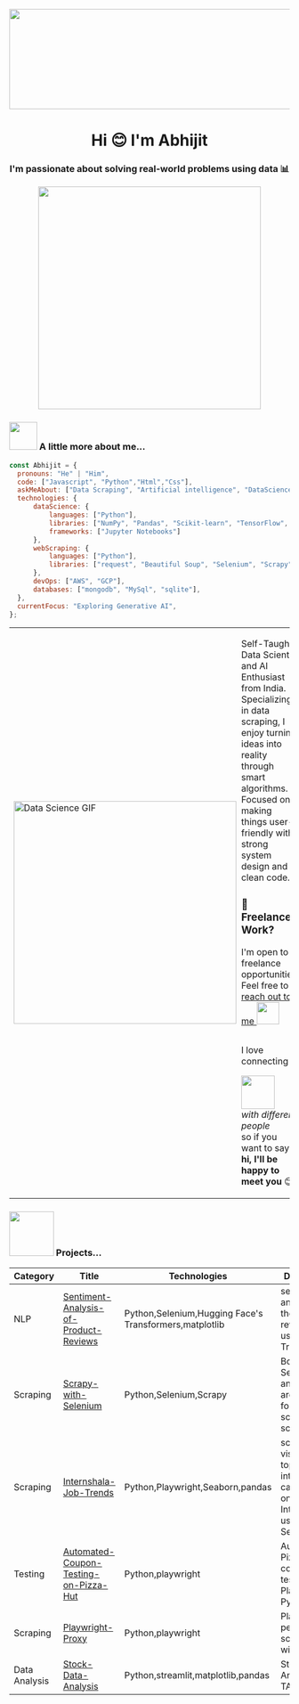 <p align="center"><img src="https://github.com/Quantabhi/Quantabhi/assets/117148458/a06498c6-c1c6-4b49-bb42-a51d89c1398e.png" width="1380px" height="180px"></p>
<h1 align="center">Hi 😊 I'm Abhijit </h1>
<h3 align="center">I'm passionate about solving real-world problems using data 📊</h3>
<p align="center">
  <img width="400" src="https://miro.medium.com/v2/resize:fit:828/format:webp/1*zVnWJtyGOX_kUIDm6ccCfQ.gif"/>
</p>

### <img src="https://media.giphy.com/media/VgCDAzcKvsR6OM0uWg/giphy.gif" width="50"> A little more about me...  


```javascript
const Abhijit = {
  pronouns: "He" | "Him",
  code: ["Javascript", "Python","Html","Css"],
  askMeAbout: ["Data Scraping", "Artificial intelligence", "DataScience", "Theoretical physics"],
  technologies: {
      dataScience: {
          languages: ["Python"],
          libraries: ["NumPy", "Pandas", "Scikit-learn", "TensorFlow", "PyTorch"],
          frameworks: ["Jupyter Notebooks"]
      },
      webScraping: {
          languages: ["Python"],
          libraries: ["request", "Beautiful Soup", "Selenium", "Scrapy"]
      },
      devOps: ["AWS", "GCP"],
      databases: ["mongodb", "MySql", "sqlite"],  
  },
  currentFocus: "Exploring Generative AI",
};
```
<table style="width: 100%;">
  <tr>
    <td>
      <img width="400" src="https://blog.advance.ai/hs-fs/hubfs/Comp-1_1.gif?width=852&name=Comp-1_1.gif" alt="Data Science GIF">
    </td>
    <td style="padding-left: 1px; vertical-align: top;">
      <p>Self-Taught Data Scientist and AI Enthusiast from India. Specializing in data scraping, I enjoy turning ideas into reality through smart algorithms. Focused on making things user-friendly with strong system design and clean code.</p>
      <h3 align="left">💼 Freelance Work?</h3>
      <p align="left">I'm open to freelance opportunities! Feel free to <a href="mailto:abhijitmondal012@gmail.com">reach out to me </a> <span style="font-size: 2.5em;"><img src="https://media.giphy.com/media/58s31i8iRsgwKeJvGM/giphy.gif" width="40"/></span></p>
      <p align="right">
        <p style="display: inline-block;">I love connecting</p>
        <img src="https://media.giphy.com/media/LnQjpWaON8nhr21vNW/giphy.gif" width="60" style="display: inline-block;">
        <em style="display: inline-block;"> with different people</em> so if you want to say <b>hi, I'll be happy to meet you </b> 😊
      </p>
    </td>
  </tr>
</table>

### <img src="https://media.giphy.com/media/wvQIqJyNBOCjK/giphy.gif" width="80"/> Projects... 
<td>
  
Category|Title | Technologies |Desctiption|
|--|--|--|--|
|NLP|[Sentiment-Analysis-of-Product-Reviews](https://github.com/Quantabhi/Sentiment-Analysis-of-Product-Reviews) |Python,Selenium,Hugging Face's Transformers,matplotlib|sentiment analysis on the product reviews using Transformers|
|Scraping| [Scrapy-with-Selenium](https://github.com/Quantabhi/Scrapy-with-Selenium) |Python,Selenium,Scrapy |Both Selenium and Scrapy are helpful for large-scale scraping|
|Scraping| [Internshala-Job-Trends](https://github.com/Quantabhi/Internshala-Job-Trends) |Python,Playwright,Seaborn,pandas |scrape and visualizes top internship categories on Internshala using Seaborn.|
|Testing|[Automated-Coupon-Testing-on-Pizza-Hut](https://github.com/Quantabhi/Automated-Coupon-Testing-on-Pizza-Hut-Website-using-Playwright-and-Python) |Python,playwright |Automate Pizza Hut coupon code testing with Playwright in Python|
|Scraping|[Playwright-Proxy](https://github.com/Quantabhi/Playwright-Proxy)|Python,playwright |Playwright to perform web scraping with a proxy|
|Data Analysis|[Stock-Data-Analysis](https://github.com/Quantabhi/Stock-Data-Backtest)|Python,streamlit,matplotlib,pandas |Stock Data Analysis with TA|
</td>
